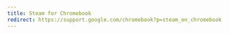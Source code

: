 ```yaml
---
title: Steam for Chromebook
redirect: https://support.google.com/chromebook?p=steam_on_chromebook
---
```

